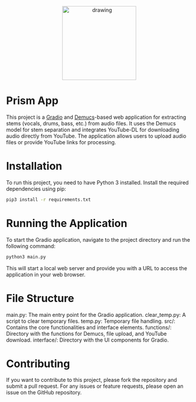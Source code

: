 

<div style="text-align: center;">
    <img src="https://i.ibb.co/mBPbgQx/prism-logo.png" alt="drawing" width="200"/>
</div>


# Prism App

This project is a [Gradio](https://github.com/gradio-app/gradio) and [Demucs](https://github.com/facebookresearch/demucs)-based web application for extracting stems (vocals, drums, bass, etc.) from audio files. It uses the Demucs model for stem separation and integrates YouTube-DL for downloading audio directly from YouTube. The application allows users to upload audio files or provide YouTube links for processing.

# Installation

To run this project, you need to have Python 3 installed. Install the required dependencies using pip:

```bash
pip3 install -r requirements.txt
```

# Running the Application

To start the Gradio application, navigate to the project directory and run the following command:
```bash
python3 main.py
```

This will start a local web server and provide you with a URL to access the application in your web browser.

# File Structure
main.py: The main entry point for the Gradio application.
clear_temp.py: A script to clear temporary files.
temp.py: Temporary file handling.
src/: Contains the core functionalities and interface elements.
functions/: Directory with the functions for Demucs, file upload, and YouTube download.
interface/: Directory with the UI components for Gradio.

# Contributing
If you want to contribute to this project, please fork the repository and submit a pull request. For any issues or feature requests, please open an issue on the GitHub repository.
